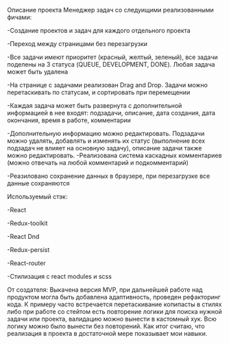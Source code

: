 

Описание проекта Менеджер задач со следуищими реализованными фичами:

-Создание проектов и задач для каждого отдельного проекта

-Переход между страницами без перезагрузки

-Все задачи имеют приоритет (красный, желтый, зеленый), все задачи поделены на 3 статуса (QUEUE, DEVELOPMENT, DONE). Любая задача может быть удалена

-На странице с задачами реализован Drag and Drop. Задачи можно перетаскивать по статусам, и сортировать при перемещении

-Каждая задача может быть развернута с дополнительной информацией в нее входят: подзадачи, описание, дата создания, дата окончания, время в работе, комментарии

-Дополнительную информацию можно редактировать. Подзадачи можно удалять, добавлять и изменять их статус (выполнение всех подзадач не влияет на основную задачу), описание задачи также можно редактировать.
-Реализована система каскадных комментариев (можно отвечать на любой комментарий и подкомментарий)

-Реазиловано сохранение данных в браузере, при перезагрузке все данные сохраняются

Используемый стэк:

-React

-Redux-toolkit

-React Dnd

-Redux-persist

-React-router

-Стилизация с react modules и scss


От создателя: Выкачена версия MVP, при дальнейшей работе над продуктом могла быть добавлена адаптивность, проведен рефакторинг кода. К примеру часто встречается перетаскивание копипасты в стилях либо при работе со стейтом есть повторение логики для поиска нужной задачи или проекта, валидацию можно вынести в кастомный хук. Всю логику можно было вынести без повторений. Как итог считаю, что реализация в проекта в достаточной мере показывает мои навыки.

